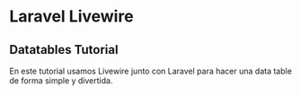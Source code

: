 # Laravel Livewire

## Datatables Tutorial

En este tutorial usamos Livewire junto con Laravel
para hacer una data table de forma simple y divertida.
